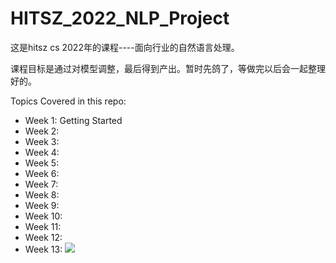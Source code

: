 # HITSZ_2022_NLP_Project
这是hitsz cs 2022年的课程----面向行业的自然语言处理。

课程目标是通过对模型调整，最后得到产出。暂时先鸽了，等做完以后会一起整理好的。

Topics Covered in this repo:
* Week 1: Getting Started
* Week 2: 
* Week 3: 
* Week 4: 
* Week 5: 
* Week 6: 
* Week 7: 
* Week 8: 
* Week 9: 
* Week 10: 
* Week 11: 
* Week 12: 
* Week 13: 
![](https://s2.loli.net/2022/01/14/gLY2KjQsVnZJ6e4.png)
